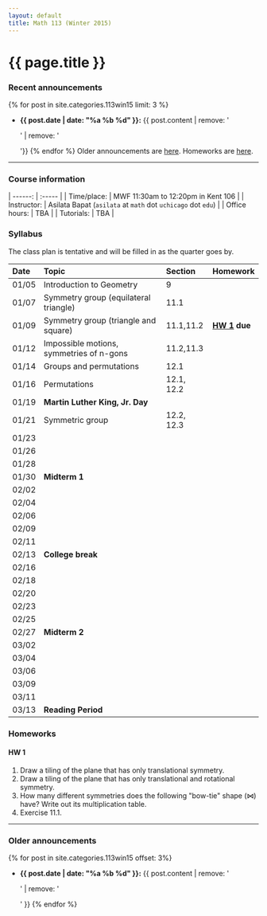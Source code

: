 ```yaml
---
layout: default
title: Math 113 (Winter 2015)
---
```



# {{ page.title }}

### Recent announcements
{% for post in site.categories.113win15 limit: 3 %}
* **{{ post.date | date: "%a %b %d" }}:** {{ post.content | remove: '<p>' | remove: '</p>'}}
{% endfor %}
Older announcements are [here](#older-announcements). Homeworks are [here](#homeworks).

----

### Course information

<div class="infotable">

| ------:       | :-----                                                       |
| Time/place:   | MWF 11:30am to 12:20pm in Kent 106                           |
| Instructor:   | Asilata Bapat (`asilata` at `math` dot `uchicago` dot `edu`) |
| Office hours: | TBA                                                          |
| Tutorials:    | TBA                                                          |

[ms]: https://maps.uchicago.edu/?location=Math-Stat+Building

</div>

### Syllabus
The class plan is tentative and will be filled in as the quarter goes by. 

<div class="classplan">

| Date  | Topic                                    | Section    | Homework              |
| :---  | :---                                     | :---       | :---                  |
| 01/05 | Introduction to Geometry                 | 9          |                       |
| 01/07 | Symmetry group (equilateral triangle)    | 11.1       |                       |
| 01/09 | Symmetry group (triangle and square)     | 11.1,11.2  | **[HW 1](#hw-1) due** |
| 01/12 | Impossible motions, symmetries of n-gons | 11.2,11.3  |                       |
| 01/14 | Groups and permutations                  | 12.1       |                       |
| 01/16 | Permutations                             | 12.1, 12.2 |                       |
| 01/19 | **Martin Luther King, Jr. Day**          |            |                       |
| 01/21 | Symmetric group                          | 12.2, 12.3 |                       |
| 01/23 |                                          |            |                       |
| 01/26 |                                          |            |                       |
| 01/28 |                                          |            |                       |
| 01/30 | **Midterm 1**                            |            |                       |
| 02/02 |                                          |            |                       |
| 02/04 |                                          |            |                       |
| 02/06 |                                          |            |                       |
| 02/09 |                                          |            |                       |
| 02/11 |                                          |            |                       |
| 02/13 | **College break**                        |            |                       |
| 02/16 |                                          |            |                       |
| 02/18 |                                          |            |                       |
| 02/20 |                                          |            |                       |
| 02/23 |                                          |            |                       |
| 02/25 |                                          |            |                       |
| 02/27 | **Midterm 2**                            |            |                       |
| 03/02 |                                          |            |                       |
| 03/04 |                                          |            |                       |
| 03/06 |                                          |            |                       |
| 03/09 |                                          |            |                       |
| 03/11 |                                          |            |                       |
| 03/13 | **Reading Period**                       |            |                       |

</div>

### Homeworks

#### HW 1
1. Draw a tiling of the plane that has only translational symmetry.
1. Draw a tiling of the plane that has only translational and rotational symmetry.
1. How many different symmetries does the following "bow-tie" shape (&#x22c8;) have? Write out its multiplication table.
1. Exercise 11.1.

----
### Older announcements
{% for post in site.categories.113win15 offset: 3%}
* **{{ post.date | date: "%a %b %d" }}:** {{ post.content | remove: '<p>' | remove: '</p>' }}
{% endfor %}
